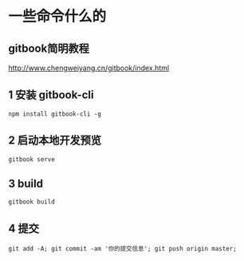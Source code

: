 # 一些命令什么的

## gitbook简明教程
http://www.chengweiyang.cn/gitbook/index.html


## 1 安装 gitbook-cli

`npm install gitbook-cli -g`

## 2 启动本地开发预览

`gitbook serve`

## 3 build

`gitbook build`

## 4 提交

`git add -A; git commit -am '你的提交信息'; git push origin master;`